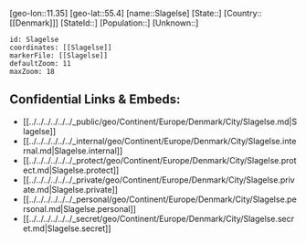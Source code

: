 ﻿---
location: [55.4,11.35]
mapzoom: [7,12] 
mapmarker: city 
type: City
tags:
- geo/City


SpocWebEntityId: 34316
isDeleted: false
confidential: public

---
[geo-lon::11.35]
[geo-lat::55.4]
[name::Slagelse]
[State::]
[Country::[[Denmark]]]
[StateId::]
[Population::]
[Unknown::]


```leaflet
id: Slagelse
coordinates: [[Slagelse]]
markerFile: [[Slagelse]]
defaultZoom: 11 
maxZoom: 18
```


## Confidential Links & Embeds: 
- [[../../../../../../_public/geo/Continent/Europe/Denmark/City/Slagelse.md|Slagelse]] 
- [[../../../../../../_internal/geo/Continent/Europe/Denmark/City/Slagelse.internal.md|Slagelse.internal]] 
- [[../../../../../../_protect/geo/Continent/Europe/Denmark/City/Slagelse.protect.md|Slagelse.protect]] 
- [[../../../../../../_private/geo/Continent/Europe/Denmark/City/Slagelse.private.md|Slagelse.private]] 
- [[../../../../../../_personal/geo/Continent/Europe/Denmark/City/Slagelse.personal.md|Slagelse.personal]] 
- [[../../../../../../_secret/geo/Continent/Europe/Denmark/City/Slagelse.secret.md|Slagelse.secret]] 
